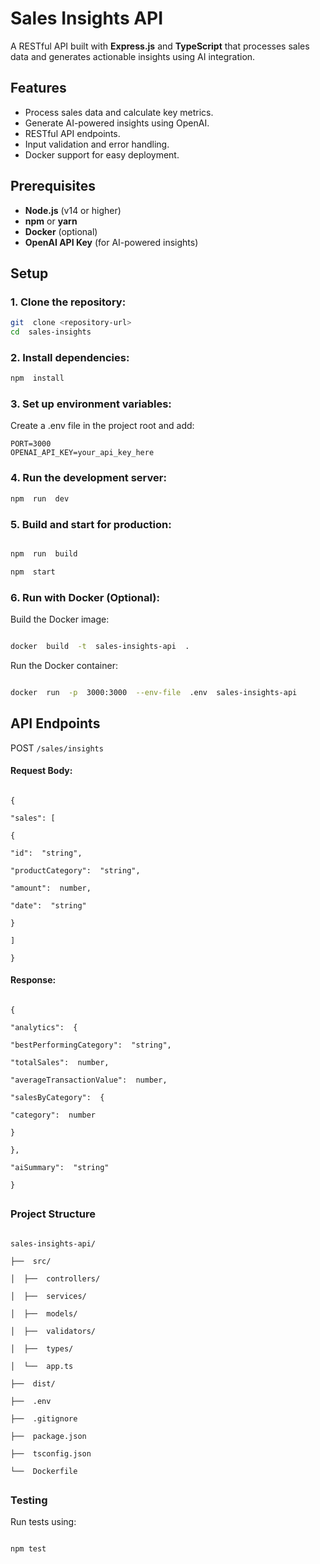 
# Sales Insights API

A RESTful API built with **Express.js** and **TypeScript** that processes sales data and generates actionable insights using AI integration.


## Features
- Process sales data and calculate key metrics.
- Generate AI-powered insights using OpenAI.
- RESTful API endpoints.
- Input validation and error handling.
- Docker support for easy deployment.

  
## Prerequisites
-  **Node.js** (v14 or higher)
-  **npm** or **yarn**
-  **Docker** (optional)
-  **OpenAI API Key** (for AI-powered insights)

  

## Setup

### 1. Clone the repository:
```bash
git  clone <repository-url>
cd  sales-insights
```

### 2. Install dependencies:
```bash
npm  install
```

### 3. Set up environment variables:
Create a .env file in the project root and add:
```
PORT=3000
OPENAI_API_KEY=your_api_key_here
```

### 4. Run the development server:
```bash
npm  run  dev
```

  

### 5. Build and start for production:
```bash

npm  run  build

npm  start

```

  

### 6. Run with Docker (Optional):

  

Build the Docker image:

  

```bash

docker  build  -t  sales-insights-api  .

```

  

Run the Docker container:

  

```bash

docker  run  -p  3000:3000  --env-file  .env  sales-insights-api
```
## API  Endpoints

POST  ```/sales/insights```

#### Request  Body:
```

{

"sales": [

{

"id":  "string",

"productCategory":  "string",

"amount":  number,

"date":  "string"

}

]

}
```
#### Response:

```

{

"analytics":  {

"bestPerformingCategory":  "string",

"totalSales":  number,

"averageTransactionValue":  number,

"salesByCategory":  {

"category":  number

}

},

"aiSummary":  "string"

}
```
##
### Project  Structure

```pgsql

sales-insights-api/

├──  src/

│  ├──  controllers/

│  ├──  services/

│  ├──  models/

│  ├──  validators/

│  ├──  types/

│  └──  app.ts

├──  dist/

├──  .env

├──  .gitignore

├──  package.json

├──  tsconfig.json

└──  Dockerfile
```
##
### Testing

Run  tests  using:

```bash

npm test

```